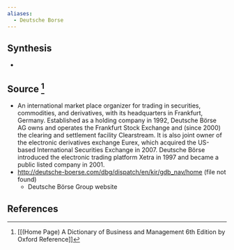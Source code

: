```yaml
---
aliases:
  - Deutsche Borse
---
```

## Synthesis
- 
## Source [^1]
- An international market place organizer for trading in securities, commodities, and derivatives, with its headquarters in Frankfurt, Germany. Established as a holding company in 1992, Deutsche Börse AG owns and operates the Frankfurt Stock Exchange and (since 2000) the clearing and settlement facility Clearstream. It is also joint owner of the electronic derivatives exchange Eurex, which acquired the US-based International Securities Exchange in 2007. Deutsche Börse introduced the electronic trading platform Xetra in 1997 and became a public listed company in 2001.
- http://deutsche-boerse.com/dbg/dispatch/en/kir/gdb_nav/home (file not found)
	- Deutsche Börse Group website
## References

[^1]: [[(Home Page) A Dictionary of Business and Management 6th Edition by Oxford Reference]]